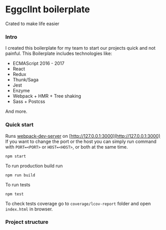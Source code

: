 # Eggcllnt boilerplate
Crated to make life easier

### Intro
I created this boilerplate for my team to start our projects quick and not painful.
This Boilerplate includes technologies like:

* ECMAScript 2016 - 2017
* React
* Redux
* Thunk/Saga
* Jest
* Enzyme
* Webpack + HMR + Tree shaking
* Sass + Postcss

And more.

### Quick start
Runs [webpack-dev-server](https://webpack.js.org/configuration/dev-server/) on [http://127.0.0.1:3000](http://127.0.0.1:3000)  
If you want to change the port or the host you can simply run command with `PORT=<PORT>` or `HOST=<HOST>`, or both at the same time.

```
npm start
```

To run production build run
```
npm run build
```

To run tests
```
npm test
```

To check tests coverage go to `coverage/lcov-report` folder and open `index.html` in browser.

### Project structure

```
```